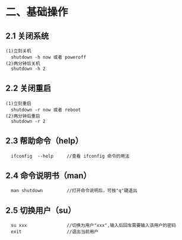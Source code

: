 # 二、基础操作

## 2.1 关闭系统

```
(1)立刻关机
  shutdown -h now 或者 poweroff
(2)两分钟后关机
  shutdown -h 2
```

## 2.2 关闭重启

```
(1)立刻重启
  shutdown -r now 或者 reboot
(2)两分钟后重启
  shutdown -r 2 
```

## 2.3 帮助命令（help）

```
  ifconfig  --help     //查看 ifconfig 命令的用法
```

## 2.4 命令说明书（man）

```
  man shutdown         //打开命令说明后，可按"q"键退出
```

## 2.5 切换用户（su）

```
  su xxx               //切换为用户"xxx",输入后回车需要输入该用户的密码
  exit                 //退出当前用户
```

